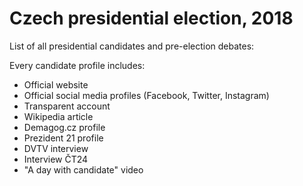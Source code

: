 # Czech presidential election, 2018

List of all presidential candidates and pre-election debates:

Every candidate profile includes:
 - Official website
 - Official social media profiles (Facebook, Twitter, Instagram)
 - Transparent account
 - Wikipedia article
 - Demagog.cz profile
 - Prezident 21 profile
 - DVTV interview
 - Interview ČT24
 - "A day with candidate" video
